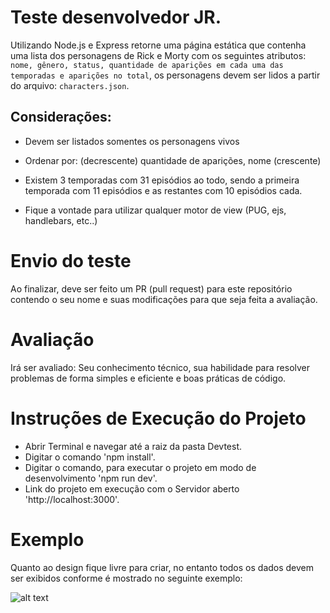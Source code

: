 # Teste desenvolvedor JR.

Utilizando Node.js e Express retorne uma página estática que contenha uma lista dos personagens de Rick e Morty com os seguintes atributos: `nome, gênero, status, quantidade de aparições em cada uma das temporadas e aparições no total`, os personagens devem ser lidos a partir do arquivo: `characters.json`.

## Considerações:

- Devem ser listados somentes os personagens vivos

- Ordenar por: (decrescente) quantidade de aparições, nome (crescente)

- Existem 3 temporadas com 31 episódios ao todo, sendo a primeira temporada com 11 episódios e as restantes com 10 episódios cada.

- Fique a vontade para utilizar qualquer motor de view (PUG, ejs, handlebars, etc..)

# Envio do teste

Ao finalizar, deve ser feito um PR (pull request) para este repositório contendo o seu nome e suas modificações para que seja feita a avaliação.

# Avaliação

Irá ser avaliado: Seu conhecimento técnico, sua habilidade para resolver problemas de forma simples e eficiente e boas práticas de código.

# Instruções de Execução do Projeto

- Abrir Terminal e navegar até a raiz da pasta Devtest.
- Digitar o comando 'npm install'.
- Digitar o comando, para executar o projeto em modo de desenvolvimento 'npm run dev'.
- Link do projeto em execução com o Servidor aberto 'http://localhost:3000'.

# Exemplo

Quanto ao design fique livre para criar, no entanto todos os dados devem ser exibidos conforme é mostrado no seguinte exemplo:

![alt text](/example.png)
